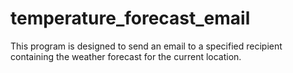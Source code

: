# temperature_forecast_email
This program is designed to send an email to a specified recipient containing the weather forecast for the current location.

